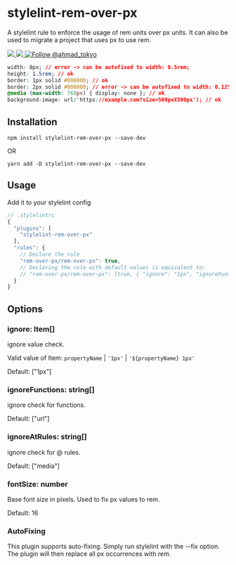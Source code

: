 # stylelint-rem-over-px

A stylelint rule to enforce the usage of rem units over px units. It can also be used to migrate a project that uses px to use rem.

<a href="https://npmjs.com/package/stylelint-rem-over-px">
  <img src="https://img.shields.io/npm/v/stylelint-rem-over-px.svg"></img>
  <img src="https://img.shields.io/npm/dt/stylelint-rem-over-px.svg"></img>
</a>
<a href="https://twitter.com/intent/follow?screen_name=ahmad_tokyo"><img src="https://img.shields.io/twitter/follow/ahmad_tokyo.svg?label=Follow%20@ahmad_tokyo" alt="Follow @ahmad_tokyo"></img></a>

```css
width: 8px; // error -> can be autofixed to width: 0.5rem;
height: 1.5rem; // ok
border: 1px solid #000000; // ok
border: 2px solid #000000; // error -> can be autofixed to width: 0.125rem;
@media (max-width: 768px) { display: none }; // ok
background-image: url('https://example.com?size=500pxX500px'); // ok
```

## Installation

```
npm install stylelint-rem-over-px --save-dev
```
OR
```
yarn add -D stylelint-rem-over-px --save-dev
```

## Usage

Add it to your stylelint config

```javascript
// .stylelintrc
{
  "plugins": [
    "stylelint-rem-over-px"
  ],
  "rules": {
    // Declare the rule
    "rem-over-px/rem-over-px": true,
    // Declaring the rule with default values is equivalent to:
    // "rem-over-px/rem-over-px": [true, { "ignore": "1px", "ignoreFunctions": ["url"] , "ignoreAtRules": ["media"], fontSize: 16 }],
  }
}
```

## Options

### ignore: Item[]

ignore value check.

Valid value of Item: `propertyName` | `'1px'` | `'${propertyName} 1px'`

Default: ["1px"]

### ignoreFunctions: string[]

ignore check for functions.

Default: ["url"]

### ignoreAtRules: string[]

ignore check for @ rules.

Default: ["media"]

### fontSize: number

Base font size in pixels. Used to fix px values to rem.

Default: 16

### AutoFixing
This plugin supports auto-fixing. Simply run stylelint with the --fix option. The plugin will then replace all px occurrences with rem.
